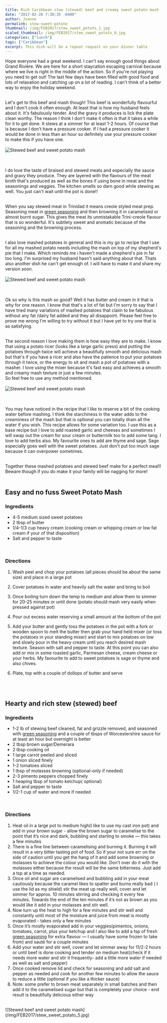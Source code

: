 ```yaml
---
title: Rich Caribbean stew (stewed) beef and creamy sweet potato mash
date: "2017-02-28 7:30:35 -0400"
author: Joanne
permalink: stew-sweet-potato
thumbnail: /img/FEB2017/stew_sweet_potato_1.jpg
scaled_thumbnail: /img/FEB2017/stew_sweet_potato_0.jpg
categories: ["lunch"]
tags: ["Caribbean"]
excerpt: This dish will be a repeat request on your dinner table
---
```


Hope everyone had a great weekend.  I can't say enough good things about Grand Rivière.  We are here for a short staycation escaping carnival because where we live is right in the middle of the action. So if you're not playing you need to get out! The last few days have been filled with good food and lots of relaxation and catching up on a lot of reading.  I can't think of a better way to enjoy the holiday weekend.
<br>
<br>

Let's get to this beef and mash though! This beef is wonderfully flavourful and I don't cook it often enough.  At least that is how my husband feels about it.  It's fabulously tender. And the gravy it produces is lick the plate clean worthy.  The reason I think I don't make it often is that it takes a while for it to get done.  It stews at a simmer for at least 1-2 hours.  Of course that is because I don't have a pressure cooker.  If I had a pressure cooker it would be done in less than an hour so definitely use your pressure cooker to make this if you have one.
<br>
<br>
![Stewed beef and sweet potato mash](/img/FEB2017/stew_sweet_potato_2.jpg)  
<br>
<br>

I do love the taste of braised and stewed meats and especially the sauce and gravy they produce. They are layered with the flavours of the meat broth that's produced as well as the bones if using bone in meat and the seasonings and veggies. The kitchen smells so darn good while stewing as well. You just can't wait until the pot is done!!
<br>
<br>

When you say stewed meat in Trinidad it means creole styled meat prep. Seasoning meat in <span class="highlight">[green seasoning](http://oliveandmango.com/green-seasoning)</span> and then browning it in caramelised or almost burnt sugar.  This gives the meat its unmistakable Trini-creole flavour that is so wonderful.  It's subtlety sweet and aromatic because of the seasoning and the browning process.  
<br>

I also love mashed potatoes in general and this is my go to recipe that I use for all my mashed potato needs including the mash on top of
my shepherd's pie that I make.  Which reminds me i haven't made a shepherd's pie in far too long.  I'm surprised my husband hasn't said anything about that. Thats also another dish he can't get enough of. I will have to make it and share my version soon.
<br>
<br>
![Stewed beef and sweet potato mash](/img/FEB2017/stew_sweet_potato_3.jpg)  
<br>
<br>

Ok so why is this mash so good? Well it has butter and cream in it that is why for one reason.  I know that that's a lot of fat but I'm sorry to say that I have tried many variations of mashed potatoes that claim to be fabulous without any fat /dairy fat added and they all disappoint.  Please feel free to prove me wrong I'm willing to try without it but I have yet to try one that is as satisfying.
<br>
<br>

The second reason I love making them is how easy they are to make.  I know that using a potato ricer (looks like a large garlic press) and putting the potatoes through twice will achieve a beautifully smooth and delicious mash but that's if you have a ricer and also have the patience to put your potatoes through it twice, or the energy to sit and mash a pot of potatoes with a masher.  I love using the mixer because it's fast easy and achieves a smooth and creamy mash texture in just a few minutes.  
So feel free to use any method mentioned.
<br>
<br>
![Stewed beef and sweet potato mash](/img/FEB2017/stew_sweet_potato_4.jpg)  
<br>
<br>

You may have noticed in the recipe that I like to reserve a bit of the cooking water before mashing.   I think the starchiness in the water adds to the creaminess of the mash but that is optional you can totally drain all the water if you wish.  This recipe allows for some variation too.  I use this as a base recipe but I love to add roasted garlic and cheeses and sometimes I will swap out the cream for sour cream or buttermilk too to add some tang.  I love to add herbs also.  My favourite ones to add are thyme and sage.  Sage especially goes well with the sweet potatoes.  Just don't put too much sage because it can overpower sometimes.
<br>
<br>

Together these mashed potatoes and stewed beef make for a perfect meal!! Beware though if you do make it your family will be nagging for more!
<br>
<br>

## Easy and no fuss Sweet Potato Mash

### Ingredients

* 4-5 medium sized sweet potatoes
* 2 tbsp of butter
* 1/4-1/3 cup heavy cream (cooking cream or whipping cream or low fat cream if your of that disposition)
* Salt and pepper to taste
<br>

### Directions

1. Wash peel and chop your potatoes (all pieces should be about the same size) and place in a large pot

1. Cover potatoes in water and heavily salt the water and bring to boil

1. Once boiling turn down the temp to medium and allow them to simmer for 20-25 minutes or until done (potato should mash very easily when pressed against pot)

1. Pour out excess water reserving a small amount at the bottom of the pot

1. Add your butter and gently toss the potatoes in the pot with a fork or wooden spoon to melt the butter then grab your hand held mixer (or toss the potatoes in your standing mixer) and start to mix potatoes on low and slowly pour in the heavy cream until you reach desired mash texture.  Season with salt and pepper to taste.  At this point you can also add or mix in some roasted garlic, Parmesan cheese, cream cheese or your herbs. My favourite to add to sweet potatoes is sage or thyme and also chives.  

1. Plate, top with a couple of dollops of butter and serve
<br>
<br>

## Hearty and rich stew (stewed) beef

### Ingredients

* 1-2 lb of stewing beef cleaned, fat and grizzle removed, and seasoned with <span class="highlight">[green seasoning](http://oliveandmango.com/green-seasoning)</span> and a couple of tbsps of Worcestershire sauce for at least an hour but overnight is better
* 2 tbsp brown sugar/Demerara
* 2 tbsp cooking oil
* 1 large carrot peeled and sliced
* 1 onion sliced finely
* 1-2 tomatoes sliced
* 1 tbsp of molasses browning (optional-only if needed)
* 2-3 pimento peppers chopped finely
* 1 heaping tbsp of tomato ketchup( optional)
* Salt and pepper to taste
* 1/2-1 cup of water and more if needed  
<br>

### Directions

1. Heat oil in a large pot to medium high(I like to use my cast iron pot) and add in your brown sugar - allow the brown sugar to caramelise to the point that it’s nice and dark, bubbling and starting to smoke &mdash; this takes a few minutes 
2. There is a fine line between caramelising and burning it. Burning it will result in a very bitter tasting pot of food. So if your not sure err on the side of caution until you get the hang of it and add some browning or molasses to achieve the colour you would like. Don’t over do it with the molasses either because the result will be the same bitterness. Just add a tsp at a time as needed. 
3. Once oil and sugar are caramelised and bubbling add in your meat cautiously because the caramel likes to spatter and burns really bad ( I use the lid as my shield) stir the meat up really well, cover and let simmer for approx. 10 minutes stirring and checking it every few minutes. Towards the end of the ten minutes if it’s not as brown as you would like it add in your molasses and stir well. 
4. Now turn up the heat to high for a few minutes and stir well and constantly until most of the moisture and juice from meat is mostly evaporated - takes only a few minutes 
5. Once it’s mostly evaporated add in your veggies(pimentos, onions, tomatoes, carrot, plus your ketchup and I also like to add a tsp of fresh <span class="highlight">[green seasoning](http://oliveandmango.com/green-seasoning)</span> for extra flavour — I usually have some frozen to take from) and sauté for a couple minutes
6. Add your water and stir well, cover and let simmer away for 11/2-2 hours or until beef is done cooking and tender on medium heat(check if it needs more water and stir it frequently- add a little more water if needed as well as salt and pepper)
7.  Once cooked remove lid and check for seasoning and add salt and pepper as needed and cook for another few minutes to allow the sauce to reduce a little (optional if you like a thicker sauce)
8. Note: some prefer to brown meat separately in small batches and then add it to the caramelised sugar but that is completely your choice - end result is beautifully delicious either way  

<br>
![Stewed beef and sweet potato mash](/img/FEB2017/stew_sweet_potato_5.jpg)
